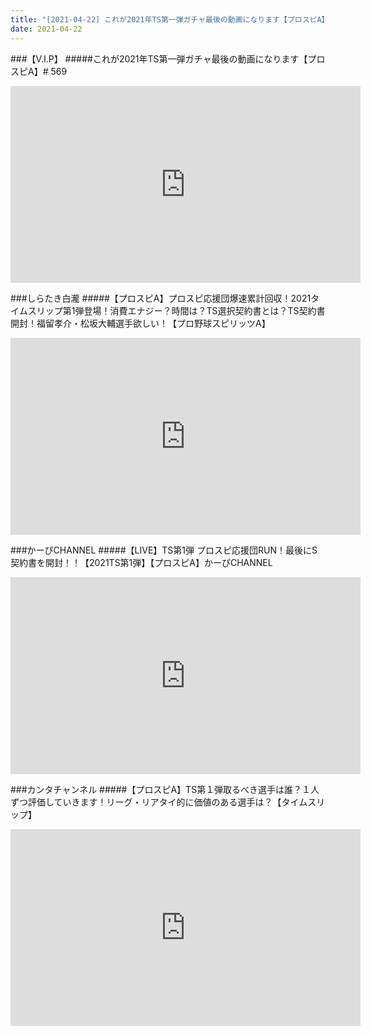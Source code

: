 ```yaml
---
title: "[2021-04-22] これが2021年TS第一弾ガチャ最後の動画になります【プロスピA】# 569 他"
date: 2021-04-22
---
```

###【V.I.P】
#####これが2021年TS第一弾ガチャ最後の動画になります【プロスピA】# 569
<iframe width="560" height="315" src="https://www.youtube.com/embed/ARnWh8_KvJg" frameborder="0" allow="accelerometer; autoplay; clipboard-write; encrypted-media; gyroscope; picture-in-picture" allowfullscreen></iframe>

###しらたき白瀧
#####【プロスピA】プロスピ応援団爆速累計回収！2021タイムスリップ第1弾登場！消費エナジー？時間は？TS選択契約書とは？TS契約書開封！福留孝介・松坂大輔選手欲しい！【プロ野球スピリッツA】
<iframe width="560" height="315" src="https://www.youtube.com/embed/XBXm-UloHBM" frameborder="0" allow="accelerometer; autoplay; clipboard-write; encrypted-media; gyroscope; picture-in-picture" allowfullscreen></iframe>

###かーぴCHANNEL
#####【LIVE】TS第1弾 プロスピ応援団RUN！最後にS契約書を開封！！【2021TS第1弾】【プロスピA】かーぴCHANNEL
<iframe width="560" height="315" src="https://www.youtube.com/embed/dbP1IzbudEk" frameborder="0" allow="accelerometer; autoplay; clipboard-write; encrypted-media; gyroscope; picture-in-picture" allowfullscreen></iframe>

###カンタチャンネル
#####【プロスピA】TS第１弾取るべき選手は誰？１人ずつ評価していきます！リーグ・リアタイ的に価値のある選手は？【タイムスリップ】
<iframe width="560" height="315" src="https://www.youtube.com/embed/xwVzL7oMKHo" frameborder="0" allow="accelerometer; autoplay; clipboard-write; encrypted-media; gyroscope; picture-in-picture" allowfullscreen></iframe>

